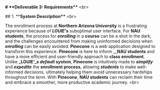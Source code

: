 **# \*\*Deliverable 3: Requirements\*\*** \<br>

\## 1. \*\***System Description\*\*** \<br>

The enrollment process at **Northern Arizona University** is a frustrating experience because of **_LOUIE_'s** suboptimal user interface. For **NAU students**, the process for **_enrolling_** in a **course** can be a shot in the dark, and the challenges encountered from making uninformed decisions when **_enrolling_** can be easily avoided. **Pinecone** is a web application designed to transform this experience. **Pinecone** is here to inform __**NAU students** and have a more efficient and user-friendly approach to **class enrollment**. Unlike **_LOUIE’_s _default system_**, **Pinecone** is intuitively made to **_simplify_** and **_expedite_** the **enrollment process**, allowing **_students_** to make well-informed decisions, ultimately helping them avoid unnecessary hardships throughout the _term_. With **Pinecone**, **NAU students** can reclaim their time and embrace a smoother, more productive academic journey. \<br>
